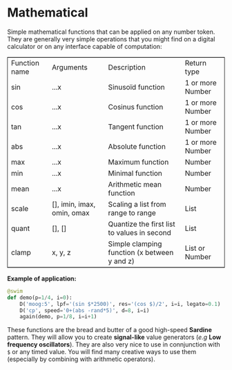 # Mathematical

Simple mathematical functions that can be applied on any number token.
They are generally very simple operations that you might find on a
digital calculator or on any interface capable of computation:

 <table border="2" cellspacing="0" cellpadding="6" rules="groups" frame="hsides">
 
 
 <colgroup>
 <col  class="org-left" />
 
 <col  class="org-left" />
 
 <col  class="org-left" />
 
 <col  class="org-left" />
 </colgroup>
 <tbody>
 <tr>
 <td class="org-left">Function name</td>
 <td class="org-left">Arguments</td>
 <td class="org-left">Description</td>
 <td class="org-left">Return type</td>
 </tr>
 
 
 <tr>
 <td class="org-left">sin</td>
 <td class="org-left">...x</td>
 <td class="org-left">Sinusoïd function</td>
 <td class="org-left">1 or more Number</td>
 </tr>
 
 
 <tr>
 <td class="org-left">cos</td>
 <td class="org-left">...x</td>
 <td class="org-left">Cosinus function</td>
 <td class="org-left">1 or more Number</td>
 </tr>
 
 
 <tr>
 <td class="org-left">tan</td>
 <td class="org-left">...x</td>
 <td class="org-left">Tangent function</td>
 <td class="org-left">1 or more Number</td>
 </tr>
 
 
 <tr>
 <td class="org-left">abs</td>
 <td class="org-left">...x</td>
 <td class="org-left">Absolute function</td>
 <td class="org-left">1 or more Number</td>
 </tr>
 
 
 <tr>
 <td class="org-left">max</td>
 <td class="org-left">...x</td>
 <td class="org-left">Maximum function</td>
 <td class="org-left">Number</td>
 </tr>
 
 
 <tr>
 <td class="org-left">min</td>
 <td class="org-left">...x</td>
 <td class="org-left">Minimal function</td>
 <td class="org-left">Number</td>
 </tr>
 
 
 <tr>
 <td class="org-left">mean</td>
 <td class="org-left">...x</td>
 <td class="org-left">Arithmetic mean function</td>
 <td class="org-left">Number</td>
 </tr>
 
 
 <tr>
 <td class="org-left">scale</td>
 <td class="org-left">[], imin, imax, omin, omax</td>
 <td class="org-left">Scaling a list from range to range</td>
 <td class="org-left">List</td>
 </tr>
 
 
 <tr>
 <td class="org-left">quant</td>
 <td class="org-left">[], []</td>
 <td class="org-left">Quantize the first list to values in second</td>
 <td class="org-left">List</td>
 </tr>
 
 
 <tr>
 <td class="org-left">clamp</td>
 <td class="org-left">x, y, z</td>
 <td class="org-left">Simple clamping function (x between y and z)</td>
 <td class="org-left">List or Number</td>
 </tr>
 </tbody>
 </table>
    
**Example of application:**

```python
@swim
def demo(p=1/4, i=0):
    D('moog:5', lpf='(sin $*2500)', res='(cos $)/2', i=i, legato=0.1)
    D('cp', speed='0+(abs -rand*5)', d=8, i=i)
    again(demo, p=1/8, i=i+1)
```   

These functions are the bread and butter of a good high-speed **Sardine** pattern. They will allow you to create **signal-like** value generators (*e.g* **Low frequency oscillators**). They are also very nice to use in connjunction with `$` or any timed value. You will find many creative ways to use them (especially by combining with arithmetic operators).


